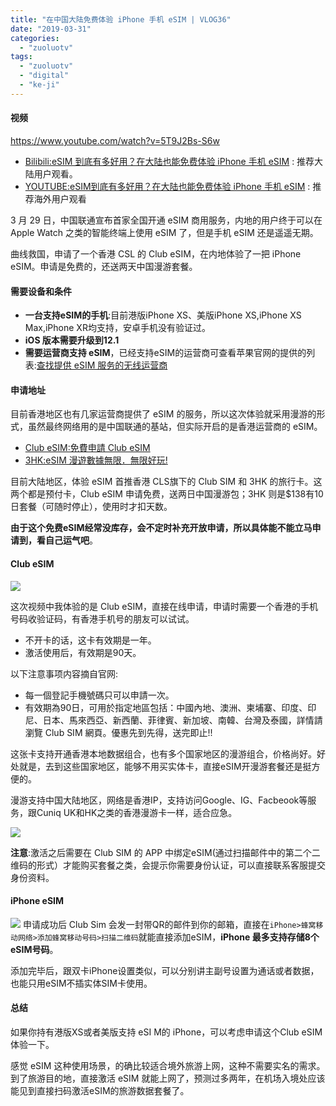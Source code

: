 ```yaml
---
title: "在中国大陆免费体验 iPhone 手机 eSIM | VLOG36"
date: "2019-03-31"
categories: 
  - "zuoluotv"
tags: 
  - "zuoluotv"
  - "digital"
  - "ke-ji"
---
```


#### 视频

https://www.youtube.com/watch?v=5T9J2Bs-S6w

- [Bilibili:eSIM 到底有多好用？在大陆也能免费体验 iPhone 手机 eSIM](https://space.bilibili.com/7388950) : 推荐大陆用户观看。
- [YOUTUBE:eSIM到底有多好用？在大陆也能免费体验 iPhone 手机 eSIM](https://www.youtube.com/watch?v=5T9J2Bs-S6w&t=5s) : 推荐海外用户观看

3 月 29 日，中国联通宣布首家全国开通 eSIM 商用服务，内地的用户终于可以在 Apple Watch 之类的智能终端上使用 eSIM 了，但是手机 eSIM 还是遥遥无期。

曲线救国，申请了一个香港 CSL 的 Club eSIM，在内地体验了一把 iPhone eSIM。申请是免费的，还送两天中国漫游套餐。

#### 需要设备和条件

- **一台支持eSIM的手机**:目前港版iPhone XS、美版iPhone XS,iPhone XS Max,iPhone XR均支持，安卓手机没有验证过。
- **iOS 版本需要升级到12.1**
- **需要运营商支持 eSIM**，已经支持eSIM的运营商可查看苹果官网的提供的列表:[查找提供 eSIM 服务的无线运营商](https://support.apple.com/zh-cn/HT209096)

#### 申请地址

目前香港地区也有几家运营商提供了 eSIM 的服务，所以这次体验就采用漫游的形式，虽然最终网络用的是中国联通的基站，但实际开启的是香港运营商的 eSIM。

- [Club eSIM:免費申請 Club eSIM](https://www.clubsim.com.hk/clsweb/esim)
- [3HK:eSIM 漫遊數據無限．無限好玩!](https://www.three.com.hk/eSIMMall/chi/eSIMMall/index.jsp?lang=chi)

目前大陆地区，体验 eSIM 首推香港 CLS旗下的 Club SIM 和 3HK 的旅行卡。这两个都是预付卡，Club eSIM 申请免费，送两日中国漫游包；3HK 则是$138有10日套餐（可随时停止），使用时才扣天数。

**由于这个免费eSIM经常没库存，会不定时补充开放申请，所以具体能不能立马申请到，看自己运气吧**。

#### Club eSIM

![](https://static.is26.com/blog/2019/04/esim/v-1.jpg)

这次视频中我体验的是 Club eSIM，直接在线申请，申请时需要一个香港的手机号码收验证码，有香港手机号的朋友可以试试。

- 不开卡的话，这卡有效期是一年。
- 激活使用后，有效期是90天。

以下注意事项内容摘自官网:

- 每一個登記手機號碼只可以申請一次。
- 有效期為90日，可用於指定地區包括：中國內地、澳洲、柬埔寨、印度、印尼、日本、馬來西亞、新西蘭、菲律賓、新加坡、南韓、台灣及泰國，詳情請瀏覽 Club SIM 網頁。優惠先到先得，送完即止!!

这张卡支持开通香港本地数据组合，也有多个国家地区的漫游组合，价格尚好。好处就是，去到这些国家地区，能够不用买实体卡，直接eSIM开漫游套餐还是挺方便的。

漫游支持中国大陆地区，网络是香港IP，支持访问Google、IG、Facbeook等服务，跟Cuniq UK和HK之类的香港漫游卡一样，适合应急。

![](https://static.is26.com/blog/2019/04/esim/v-2.jpg)

**注意**:激活之后需要在 Club SIM 的 APP 中绑定eSIM(通过扫描邮件中的第二个二维码的形式）才能购买套餐之类，会提示你需要身份认证，可以直接联系客服提交身份资料。

#### iPhone eSIM

![](https://static.is26.com/blog/2019/04/esim/v-3.jpg) 申请成功后 Club Sim 会发一封带QR的邮件到你的邮箱，直接在`iPhone>蜂窝移动网络>添加蜂窝移动号码>扫描二维码`就能直接添加eSIM，**iPhone 最多支持存储8个eSIM号码**。

添加完毕后，跟双卡iPhone设置类似，可以分别讲主副号设置为通话或者数据，也能只用eSIM不插实体SIM卡使用。

#### 总结

如果你持有港版XS或者美版支持 eSI M的 iPhone，可以考虑申请这个Club eSIM体验一下。

感觉 eSIM 这种使用场景，的确比较适合境外旅游上网，这种不需要实名的需求。到了旅游目的地，直接激活 eSIM 就能上网了，预测过多两年，在机场入境处应该能见到直接扫码激活eSIM的旅游数据套餐了。
